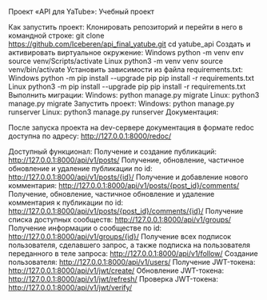 Проект «API для YaTube»:
Учебный проект 

Как запустить проект:
Клонировать репозиторий и перейти в него в командной строке:
git clone https://github.com/Iceberen/api_final_yatube.git
cd yatube_api
Cоздать и активировать виртуальное окружение:
Windows
python -m venv env
source venv/Scripts/activate
Linux
python3 -m venv venv
source venv/bin/activate
Установить зависимости из файла requirements.txt:
Windows
python -m pip install --upgrade pip
pip install -r requirements.txt
Linux
python3 -m pip install --upgrade pip
pip install -r requirements.txt
Выполнить миграции:
Windows:
python manage.py migrate
Linux:
python3 manage.py migrate
Запустить проект:
Windows:
python manage.py runserver
Linux:
python3 manage.py runserver
Документация:

После запуска проекта на dev-сервере документация в формате redoc доступна по адресу:
http://127.0.0.1:8000/redoc/

Доступный функционал:
Получение и создание публикаций:
http://127.0.0.1:8000/api/v1/posts/
Получение, обновление, частичное обновление и удаление публикации по id:
http://127.0.0.1:8000/api/v1/posts/{id}/
Получение и добавление нового комментария:
http://127.0.0.1:8000/api/v1/posts/{post_id}/comments/
Получение, обновление, частичное обновление и удаление комментария к публикации по id:
http://127.0.0.1:8000/api/v1/posts/{post_id}/comments/{id}/
Получение списка доступных сообществ:
http://127.0.0.1:8000/api/v1/groups/
Получение информации о сообществе по id:
http://127.0.0.1:8000/api/v1/groups/{id}/
Получение всех подписок пользователя, сделавшего запрос, а также подписка на пользователя переданного в теле запроса:
http://127.0.0.1:8000/api/v1/follow/
Создание пользователя:
http://127.0.0.1:8000/api/v1/users/
Получение JWT-токена:
http://127.0.0.1:8000/api/v1/jwt/create/
Обновление JWT-токена:
http://127.0.0.1:8000/api/v1/jwt/refresh/
Проверка JWT-токена:
http://127.0.0.1:8000/api/v1/jwt/verify/